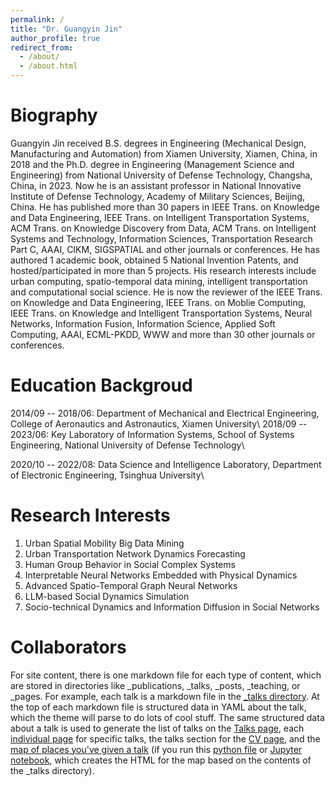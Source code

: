 ```yaml
---
permalink: /
title: "Dr. Guangyin Jin"
author_profile: true
redirect_from: 
  - /about/
  - /about.html
---
```


Biography
======
Guangyin Jin received B.S. degrees in Engineering (Mechanical Design, Manufacturing and Automation) from Xiamen University, Xiamen, China, in 2018 and the Ph.D. degree in Engineering (Management Science and Engineering) from National University of Defense Technology, Changsha, China, in 2023. Now he is an assistant professor in National Innovative Institute of Defense Technology, Academy of Military Sciences, Beijing, China. He has published more than 30 papers in IEEE Trans. on Knowledge and Data Engineering, IEEE Trans. on Intelligent Transportation Systems, ACM Trans. on Knowledge Discovery from Data, ACM Trans. on Intelligent Systems and Technology, Information Sciences, Transportation Research Part C, AAAI, CIKM, SIGSPATIAL and other journals or conferences. He has authored 1 academic book, obtained 5 National Invention Patents, and hosted/participated in more than 5 projects. His research interests include urban computing, spatio-temporal data mining, intelligent transportation and computational social science. He is now the reviewer of the IEEE Trans. on Knowledge and Data Engineering, IEEE Trans. on Moblie Computing, IEEE Trans. on Knowledge and Intelligent Transportation Systems, Neural Networks, Information Fusion, Information Science, Applied Soft Computing, AAAI, ECML-PKDD, WWW and more than 30 other journals or conferences.

Education Backgroud
======
2014/09 -- 2018/06: Department of Mechanical and Electrical Engineering, College of Aeronautics and Astronautics, Xiamen University\\
2018/09 -- 2023/06: Key Laboratory of Information Systems, School of Systems Engineering, National University of Defense Technology\\

2020/10 -- 2022/08: Data Science and Intelligence Laboratory, Department of Electronic Engineering, Tsinghua University\\

Research Interests
======
1. Urban Spatial Mobility Big Data Mining
2. Urban Transportation Network Dynamics Forecasting 
3. Human Group Behavior in Social Complex Systems
4. Interpretable Neural Networks Embedded with Physical Dynamics
5. Advanced Spatio-Temporal Graph Neural Networks
6. LLM-based Social Dynamics Simulation
7. Socio-technical Dynamics and Information Diffusion in Social Networks

Collaborators
======
For site content, there is one markdown file for each type of content, which are stored in directories like _publications, _talks, _posts, _teaching, or _pages. For example, each talk is a markdown file in the [_talks directory](https://github.com/academicpages/academicpages.github.io/tree/master/_talks). At the top of each markdown file is structured data in YAML about the talk, which the theme will parse to do lots of cool stuff. The same structured data about a talk is used to generate the list of talks on the [Talks page](https://academicpages.github.io/talks), each [individual page](https://academicpages.github.io/talks/2012-03-01-talk-1) for specific talks, the talks section for the [CV page](https://academicpages.github.io/cv), and the [map of places you've given a talk](https://academicpages.github.io/talkmap.html) (if you run this [python file](https://github.com/academicpages/academicpages.github.io/blob/master/talkmap.py) or [Jupyter notebook](https://github.com/academicpages/academicpages.github.io/blob/master/talkmap.ipynb), which creates the HTML for the map based on the contents of the _talks directory).

